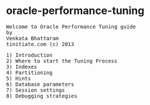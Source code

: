 oracle-performance-tuning
=========================
<pre>
Welcome to Oracle Performance Tuning guide
by 
Venkata Bhattaram
tinitiate.com (c) 2013
</pre>
<pre>
1) Introduction
2) Where to start the Tuning Process
3) Indexes
4) Partitioning
5) Hints
6) Database parameters
7) Session settings
8) Debugging strategies
</pre>
